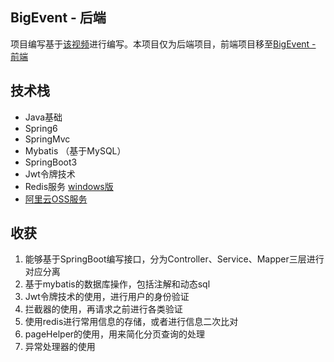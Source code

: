 ## BigEvent - 后端
项目编写基于[该视频](https://www.bilibili.com/video/BV14z4y1N7pg/?spm_id_from=333.1365.top_right_bar_window_custom_collection.content.click&vd_source=45792527913efdcbf520573d0c16b421)进行编写。本项目仅为后端项目，前端项目移至[BigEvent - 前端](https://github.com/HUANGsir-JH/BigEvent-Vue3) 

## 技术栈
- Java基础
- Spring6
- SpringMvc
- Mybatis （基于MySQL）
- SpringBoot3
- Jwt令牌技术
- Redis服务 [windows版](https://github.com/redis-windows/redis-windows)
- [阿里云OSS服务](https://www.aliyun.com/product/oss?scm=20140722.S_product@@%E4%BA%91%E4%BA%A7%E5%93%81@@102633._.RL_oss-LOC_topbar~UND~product-OR_ser-PAR1_215041fa17416682764897920e1881-V_4-RE_productNew-P0_0-P1_0)

## 收获
1. 能够基于SpringBoot编写接口，分为Controller、Service、Mapper三层进行对应分离
2. 基于mybatis的数据库操作，包括注解和动态sql
3. Jwt令牌技术的使用，进行用户的身份验证
4. 拦截器的使用，再请求之前进行各类验证
5. 使用redis进行常用信息的存储，或者进行信息二次比对
6. pageHelper的使用，用来简化分页查询的处理
7. 异常处理器的使用
